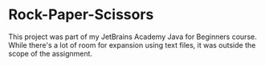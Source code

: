 # Rock-Paper-Scissors
This project was part of my JetBrains Academy Java for Beginners course. While there's a lot of room for expansion using text files, it was outside the scope of the assignment. 
